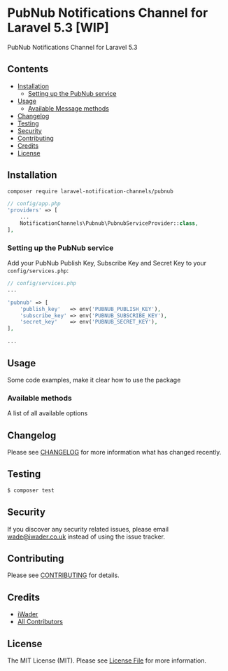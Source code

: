 # PubNub Notifications Channel for Laravel 5.3 [WIP]

PubNub Notifications Channel for Laravel 5.3

## Contents

- [Installation](#installation)
	- [Setting up the PubNub service](#setting-up-the-PubNub-service)
- [Usage](#usage)
	- [Available Message methods](#available-message-methods)
- [Changelog](#changelog)
- [Testing](#testing)
- [Security](#security)
- [Contributing](#contributing)
- [Credits](#credits)
- [License](#license)


## Installation

```bash
composer require laravel-notification-channels/pubnub
```

```php
// config/app.php
'providers' => [
    ...
    NotificationChannels\Pubnub\PubnubServiceProvider::class,
],
```

### Setting up the PubNub service

Add your PubNub Publish Key, Subscribe Key and Secret Key to your `config/services.php`:

```php
// config/services.php
...

'pubnub' => [
    'publish_key'   => env('PUBNUB_PUBLISH_KEY'),
    'subscribe_key' => env('PUBNUB_SUBSCRIBE_KEY'),
    'secret_key'    => env('PUBNUB_SECRET_KEY'),
],

... 
```

## Usage

Some code examples, make it clear how to use the package

### Available methods

A list of all available options

## Changelog

Please see [CHANGELOG](CHANGELOG.md) for more information what has changed recently.

## Testing

``` bash
$ composer test
```

## Security

If you discover any security related issues, please email wade@iwader.co.uk instead of using the issue tracker.

## Contributing

Please see [CONTRIBUTING](CONTRIBUTING.md) for details.

## Credits

- [iWader](https://github.com/iWader)
- [All Contributors](../../contributors)

## License

The MIT License (MIT). Please see [License File](LICENSE.md) for more information.
